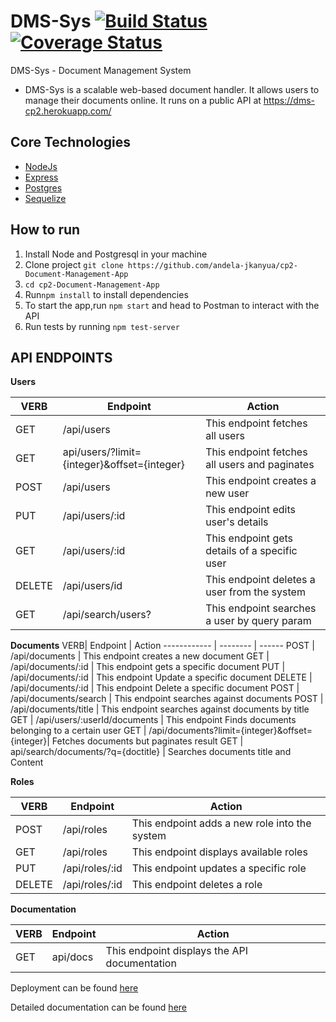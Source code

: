 # DMS-Sys [![Build Status](https://travis-ci.org/andela-jkanyua/cp2-Document-Management-App.svg?branch=develop)](https://travis-ci.org/andela-jkanyua/cp2-Document-Management-App) [![Coverage Status](https://coveralls.io/repos/github/andela-jkanyua/cp2-Document-Management-App/badge.svg?branch=feature%2F142465895%2Fdocument-api)](https://coveralls.io/github/andela-jkanyua/cp2-Document-Management-App?branch=feature%2F142465895%2Fdocument-api)
DMS-Sys - Document Management System

- DMS-Sys is a scalable web-based document handler. It allows users to manage their documents online. It runs on a public API at https://dms-cp2.herokuapp.com/

Core Technologies
-----------
- [NodeJs](http://nodejs.org)
- [Express](http://expressjs.com)
- [Postgres](http://postgresql.com)
- [Sequelize](http://sequelizejs.com)

How to run
------------
1.  Install Node and Postgresql in your machine
2.  Clone project `git clone https://github.com/andela-jkanyua/cp2-Document-Management-App`
3.  `cd cp2-Document-Management-App`
4.  Run`npm install` to install dependencies
5.  To start the app,run `npm start` and head to Postman to interact with the API
6.  Run tests by running `npm test-server`

## API ENDPOINTS

**Users**

VERB | Endpoint | Action
------------ | -------- | ------
GET | /api/users | This endpoint fetches all users
GET | api/users/?limit={integer}&offset={integer} | This endpoint fetches all users and paginates
POST | /api/users | This endpoint creates a new user
PUT | /api/users/:id | This endpoint edits user's details
GET | /api/users/:id | This endpoint gets details of a specific user
DELETE | /api/users/id |This endpoint deletes a user from the system
GET | /api/search/users?| This endpoint searches a user by query param

**Documents**
VERB| Endpoint | Action
------------ | -------- | ------
POST | /api/documents | This endpoint creates a new document
GET | /api/documents/:id | This endpoint gets a specific document
PUT | /api/documents/:id | This endpoint Update a specific document
DELETE | /api/documents/:id | This endpoint Delete a specific document
POST | /api/documents/search | This endpoint searches against documents
POST | /api/documents/title | This endpoint searches against documents by title
GET | /api/users/:userId/documents | This endpoint Finds documents belonging to a certain user
GET | /api/documents?limit={integer}&offset={integer}| Fetches documents but paginates result
GET | api/search/documents/?q={doctitle} | Searches documents title and Content

**Roles**

VERB | Endpoint | Action
------------ | -------- | ------
POST | /api/roles | This endpoint adds a new role into the system
GET | /api/roles | This endpoint displays available roles
PUT | /api/roles/:id | This endpoint updates a specific role
DELETE | /api/roles/:id | This endpoint deletes a role

**Documentation**

VERB | Endpoint | Action
------------ | -------- | ------
GET | api/docs | This endpoint displays the API documentation

Deployment can be found [here](https://dms-cp2.herokuapp.com/)

Detailed documentation can be found [here](https://dms-cp2.herokuapp.com/docs)
